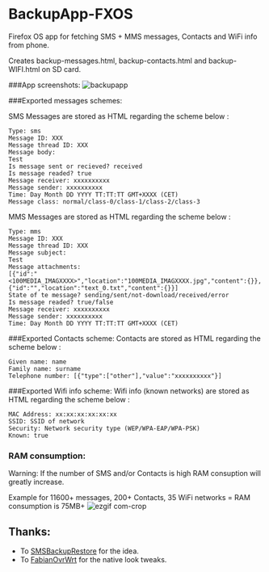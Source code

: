 # BackupApp-FXOS

Firefox OS app for fetching SMS + MMS messages, Contacts and WiFi info from phone.

Creates backup-messages.html, backup-contacts.html and backup-WIFI.html on SD card.

###App screenshots:
![backupapp](https://cloud.githubusercontent.com/assets/11082452/10190407/976c6cc0-676c-11e5-9e2b-07806b4709c0.jpg)

###Exported messages schemes:

SMS Messages are stored as HTML regarding the scheme below :
<message>

```
Type: sms
Message ID: XXX
Message thread ID: XXX
Message body:
Test
Is message sent or recieved? received
Is message readed? true
Message receiver: xxxxxxxxxx
Message sender: xxxxxxxxxx
Time: Day Month DD YYYY TT:TT:TT GMT+XXXX (CET)
Message class: normal/class-0/class-1/class-2/class-3

```
</message>

MMS Messages are stored as HTML regarding the scheme below :
<message>

```
Type: mms
Message ID: XXX
Message thread ID: XXX
Message subject:
Test
Message attachments: 
[{"id":"<100MEDIA_IMAGXXXX>","location":"100MEDIA_IMAGXXXX.jpg","content":{}},{"id":"","location":"text_0.txt","content":{}}]
State of te message? sending/sent/not-download/received/error
Is message readed? true/false
Message receiver: xxxxxxxxxx
Message sender: xxxxxxxxxx
Time: Day Month DD YYYY TT:TT:TT GMT+XXXX (CET)

```
</message>

###Exported Contacts scheme:
Contacts are stored as HTML regarding the scheme below :
<message>

```
Given name: name
Family name: surname
Telephone number: [{"type":["other"],"value":"xxxxxxxxxx"}]

```
</message>

</message>
###Exported Wifi info scheme:
Wifi info (known networks) are stored as HTML regarding the scheme below :
<message>

```
MAC Address: xx:xx:xx:xx:xx:xx
SSID: SSID of network
Security: Network security type (WEP/WPA-EAP/WPA-PSK)
Known: true

```

### RAM consumption:
Warning: If the number of SMS and/or Contacts is high RAM consuption will greatly increase.

Example for 11600+ messages, 200+ Contacts, 35 WiFi networks = RAM consumption is 75MB+
![ezgif com-crop](https://cloud.githubusercontent.com/assets/11082452/9956713/2f118662-5dfb-11e5-9922-1d591fa7dce9.gif)

## Thanks:
* To [SMSBackupRestore](https://github.com/frayar/SMSBackupRestore/) for the idea.
* To [FabianOvrWrt](https://github.com/FabianOvrWrt) for the native look tweaks.
